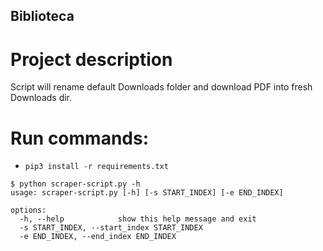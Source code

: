 ## Biblioteca

# Project description
Script will rename default Downloads folder and download PDF into fresh Downloads dir.

# Run commands:
- `pip3 install -r requirements.txt`

``` 
$ python scraper-script.py -h
usage: scraper-script.py [-h] [-s START_INDEX] [-e END_INDEX]

options:
  -h, --help            show this help message and exit
  -s START_INDEX, --start_index START_INDEX
  -e END_INDEX, --end_index END_INDEX
```